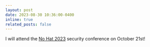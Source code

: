 ```yaml
---
layout: post
date: 2023-08-30 10:36:00-0400
inline: true
related_posts: false
---
```


I will attend the [No Hat 2023](https://www.nohat.it/) security conference on October 21st!
